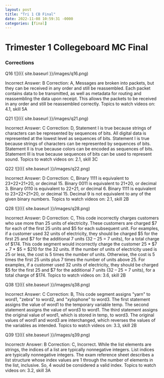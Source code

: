 ```yaml
---
layout: post
title: "Tri 1 CB Final"
date: 2022-11-08 10:59:31 -0000
categories: [final]
---
```

# Trimester 1 Collegeboard MC Final

### Corrections

Q16
![]({{ site.baseurl }}/images/q16.png)

Incorrect Answer: B
Correction: A, Messages are broken into packets, but they can be received in any order and still be reassembled. Each packet contains data to be transmitted, as well as metadata for routing and reassembling the data upon receipt. This allows the packets to be received in any order and still be reassembled correctly.
Topics to watch videos on: 4.1, skill 5A

Q21
![]({{ site.baseurl }}/images/q21.png)

Incorrect Answer: C
Correction: D, Statement I is true because strings of characters can be represented by sequences of bits. All digital data is represented at the lowest level as sequences of bits. Statement I is true because strings of characters can be represented by sequences of bits. Statement II is true because colors can be encoded as sequences of bits. Statement III is true because sequences of bits can be used to represent sound.
Topics to watch videos on: 2.1, skill 3C

Q22
![]({{ site.baseurl }}/images/q22.png)

Incorrect Answer: D
Correction: C, Binary 1111 is equivalent to 23+22+21+20, or decimal 15. Binary 0011 is equivalent to 21+20, or decimal 3. Binary 0110 is equivalent to 22+21, or decimal 6. Binary 1111 is equivalent to 23+22+21+20, or decimal 15. Decimal 9 is not equivalent to any of the given binary numbers.
Topics to watch videos on: 2.1, skill 2B

Q28
![]({{ site.baseurl }}/images/q28.png)

Incorrect Answer: D
Correction: C, This code incorrectly charges customers who use more than 25 units of electricity. These customers are charged $7 for each of the first 25 units and $5 for each subsequent unit. For examples, if a customer used 32 units of electricity, they should be charged $5 for the first 25 and $7 for the additional 7 units (32 – 25 = 7 units), for a total charge of $174. This code segment would incorrectly charge the customer 25 * $7 + 7 * $5 = $210 for the 32 units. If the number of units of electricity used is 25 or less, the cost is 5 times the number of units. Otherwise, the cost is 5 times the first 25 units plus 7 times the number of units above 25. For examples, if a customer used 32 units of electricity, they should be charged $5 for the first 25 and $7 for the additional 7 units (32 – 25 = 7 units), for a total charge of $174. 
Topics to watch videos on: 3.6, skill 2B

Q38
![]({{ site.baseurl }}/images/q38.png)

Incorrect Answer: C
Correction: B, This code segment assigns "yarn" to word1, "zebra" to word2, and "xylophone" to word3. The first statement assigns the value of word1 to the temporary variable temp. The second statement assigns the value of word3 to word1. The third statement assigns the original value of word1, which is stored in temp, to word3. The original values of word1 and word3 are interchanged, which reverses the values of the variables as intended.
Topics to watch videos on: 3.3, skill 2B

Q39
![]({{ site.baseurl }}/images/q39.png)

Incorrectr Answer: B
Correction: C, Incorrect. While the list elements are strings, the indices of a list are typically nonnegative integers. List indices are typically nonnegative integers. The exam reference sheet describes a list structure whose index values are 1 through the number of elements in the list, inclusive. So, 4 would be considered a valid index. 
Topics to watch videos on: 3.2, skill 3A